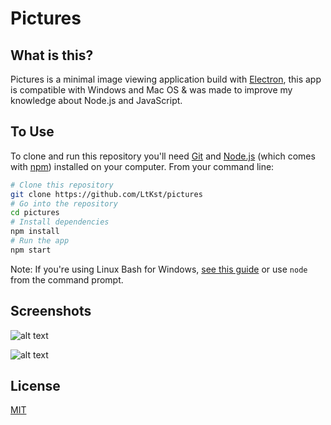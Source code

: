 # Pictures

## What is this?

Pictures is a minimal image viewing application build with [Electron](https://electronjs.org), this app is compatible with Windows and Mac OS & was made to improve my knowledge about Node.js and JavaScript.

## To Use

To clone and run this repository you'll need [Git](https://git-scm.com) and [Node.js](https://nodejs.org/en/download/) (which comes with [npm](http://npmjs.com)) installed on your computer. From your command line:

```bash
# Clone this repository
git clone https://github.com/LtKst/pictures
# Go into the repository
cd pictures
# Install dependencies
npm install
# Run the app
npm start
```

Note: If you're using Linux Bash for Windows, [see this guide](https://www.howtogeek.com/261575/how-to-run-graphical-linux-desktop-applications-from-windows-10s-bash-shell/) or use `node` from the command prompt.

## Screenshots

![alt text](https://i.imgur.com/u46D8m1.gif "Pictures Demo")

![alt text](https://i.imgur.com/7rKdbSV.png "Pictures Screenshot")

## License
[MIT](LICENSE.md)

